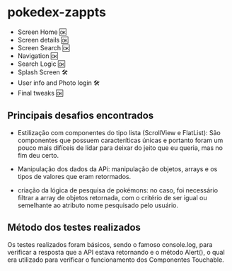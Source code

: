 # pokedex-zappts

- Screen Home 🆗
- Screen details 🆗
- Screen Search 🆗
- Navigation 🆗
- Search Logic 🆗
- Splash Screen 🛠️
- User info and Photo login 🛠️
- Final tweaks 🆗

## Principais desafios encontrados
- Estilização com componentes do tipo lista (ScrollView e FlatList):
São componentes que possuem caracteríticas únicas e portanto foram um pouco mais difíceis de lidar
para deixar do jeito que eu queria, mas no fim deu certo.

- Manipulação dos dados da APi: manipulação de objetos, arrays e os 
tipos de valores que eram retormados.

- criação da lógica de pesquisa de pokémons: no caso, foi necessário filtrar
a array de objetos retornada, com o critério de ser igual ou semelhante ao atributo 
nome pesquisado pelo usuário.


## Método dos testes realizados

Os testes realizados foram básicos, sendo o famoso console.log, para verificar
a resposta que a API estava retornando e o método Alert(), o qual era utilizado 
para verificar o funcionamento dos Componentes Touchable.



